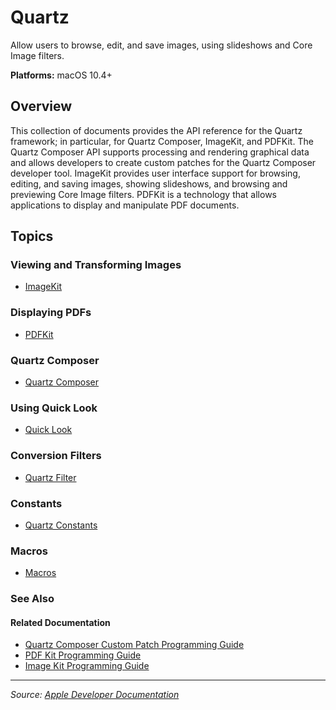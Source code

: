 # Quartz

Allow users to browse, edit, and save images, using slideshows and Core Image filters.

**Platforms:** macOS 10.4+

## Overview

This collection of documents provides the API reference for the Quartz framework; in particular, for Quartz Composer, ImageKit, and PDFKit. The Quartz Composer API supports processing and rendering graphical data and allows developers to create custom patches for the Quartz Composer developer tool. ImageKit provides user interface support for browsing, editing, and saving images, showing slideshows, and browsing and previewing Core Image filters. PDFKit is a technology that allows applications to display and manipulate PDF documents.

## Topics

### Viewing and Transforming Images

- [ImageKit](https://developer.apple.com/documentation/quartz/imagekit)

### Displaying PDFs

- [PDFKit](https://developer.apple.com/documentation/pdfkit)

### Quartz Composer

- [Quartz Composer](https://developer.apple.com/documentation/quartz/quartz_composer)

### Using Quick Look

- [Quick Look](https://developer.apple.com/documentation/quicklook)

### Conversion Filters

- [Quartz Filter](https://developer.apple.com/documentation/quartz/quartz_filter)

### Constants

- [Quartz Constants](https://developer.apple.com/documentation/quartz/constants)

### Macros

- [Macros](https://developer.apple.com/documentation/quartz/macros)

### See Also

#### Related Documentation

- [Quartz Composer Custom Patch Programming Guide](https://developer.apple.com/library/archive/documentation/GraphicsImaging/Conceptual/QuartzComposerUserGuide/)
- [PDF Kit Programming Guide](https://developer.apple.com/library/archive/documentation/GraphicsImaging/Conceptual/PDFKitGuide/)
- [Image Kit Programming Guide](https://developer.apple.com/library/archive/documentation/GraphicsImaging/Conceptual/ImageKitProgrammingGuide/)

---

*Source: [Apple Developer Documentation](https://developer.apple.com/documentation/Quartz)*